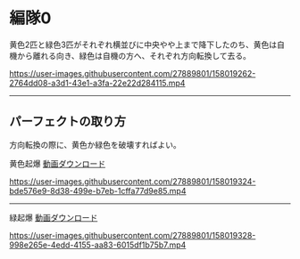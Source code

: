   # 編隊0  
  
黄色2匹と緑色3匹がそれぞれ横並びに中央やや上まで降下したのち、黄色は自機から離れる向き、緑色は自機の方へ、それぞれ方向転換して去る。  

https://user-images.githubusercontent.com/27889801/158019262-2764dd08-a3d1-43e1-a3fa-22e22d284115.mp4
___
## パーフェクトの取り方  
方向転換の際に、黄色か緑色を破壊すればよい。 
  
黄色起爆 [動画ダウンロード](media/H264/form0perY.mp4?raw=true)  

https://user-images.githubusercontent.com/27889801/158019324-bde576e9-8d38-499e-b7eb-1cffa77d9e85.mp4
___  
緑起爆 [動画ダウンロード](media/H264/form0perG.mp4?raw=true)  

https://user-images.githubusercontent.com/27889801/158019328-998e265e-4edd-4155-aa83-6015df1b75b7.mp4

